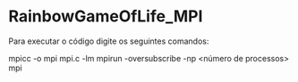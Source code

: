 # RainbowGameOfLife_MPI
 Para executar o código digite os seguintes comandos:

 mpicc -o mpi mpi.c -lm
 mpirun -oversubscribe -np <número de processos> mpi
